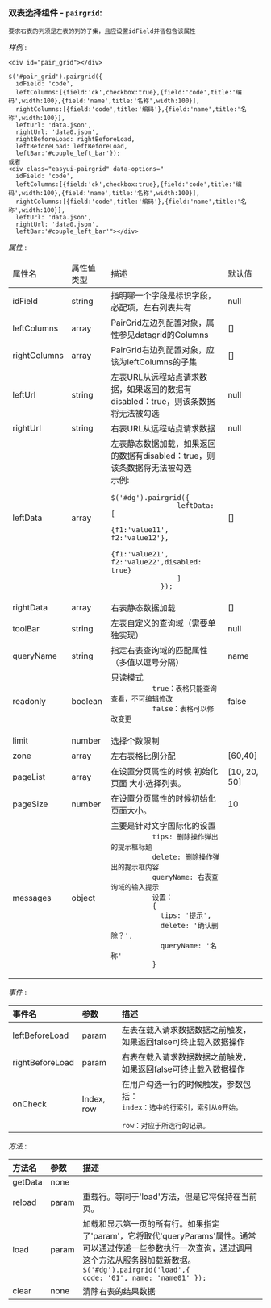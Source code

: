 
### 双表选择组件 - `pairgrid`:  

    要求右表的列须是左表的列的子集，且应设置idField并皆包含该属性

*样例* :  

    <div id="pair_grid"></div>

    $('#pair_grid').pairgrid({
      idField: 'code',
      leftColumns:[{field:'ck',checkbox:true},{field:'code',title:'编码',width:100},{field:'name',title:'名称',width:100}],
      rightColumns:[{field:'code',title:'编码'},{field:'name',title:'名称',width:100}],
      leftUrl: 'data.json',
      rightUrl: 'data0.json',
      rightBeforeLoad: rightBeforeLoad,
      leftBeforeLoad: leftBeforeLoad,
      leftBar:'#couple_left_bar'});
    或者
    <div class="easyui-pairgrid" data-options="
      idField: 'code',
      leftColumns:[{field:'ck',checkbox:true},{field:'code',title:'编码',width:100},{field:'name',title:'名称',width:100}],
      rightColumns:[{field:'code',title:'编码'},{field:'name',title:'名称',width:100}],
      leftUrl: 'data.json',
      rightUrl: 'data0.json',
      leftBar:'#couple_left_bar'"></div>

*属性* :  

<table>
  <thead>
    <tr>
      <td>属性名</td> <td>属性值类型</td> <td>描述</td> <td>默认值</td>
    </tr>
  </thead>
  <tbody>
    <tr>
      <td>idField</td>
      <td>string</td>
      <td>指明哪一个字段是标识字段，必配项，左右列表共有</td>
      <td>null</td>
    </tr>
    <tr>
      <td>leftColumns</td>
      <td>array</td>
      <td>PairGrid左边列配置对象，属性参见datagrid的Columns</td>
      <td>[]</td>
    </tr>
    <tr>
      <td>rightColumns</td>
      <td>array</td>
      <td>PairGrid右边列配置对象，应该为leftColumns的子集</td>
      <td>[]</td>
    </tr>
    <tr>
      <td>leftUrl</td>
      <td>string</td>
      <td>左表URL从远程站点请求数据，如果返回的数据有disabled：true，则该条数据将无法被勾选</td>
      <td>null</td>
    </tr>
    <tr>
      <td>rightUrl</td>
      <td>string</td>
      <td>右表URL从远程站点请求数据</td>
      <td>null</td>
    </tr>
    <tr>
      <td>leftData</td>
      <td>array</td>
      <td>
        左表静态数据加载，如果返回的数据有disabled：true，则该条数据将无法被勾选<br>
        示例:
        <code>
            $('#dg').pairgrid({
            	leftData: [
            		{f1:'value11', f2:'value12'},
            		{f1:'value21', f2:'value22',disabled: true}
            	]
            });
        </code>
      </td>
      <td>[]</td>
    </tr>
    <tr>
      <td>rightData</td>
      <td>array</td>
      <td>右表静态数据加载</td>
      <td>[]</td>
    </tr>
    <tr>
      <td>toolBar</td>
      <td>string</td>
      <td>左表自定义的查询域（需要单独实现）</td>
      <td>null</td>
    </tr>
    <tr>
      <td>queryName</td>
      <td>string</td>
      <td>指定右表查询域的匹配属性（多值以逗号分隔）</td>
      <td>name</td>
    </tr>
    <tr>
      <td>readonly</td>
      <td>boolean</td>
      <td>
        只读模式
        <code>
          true：表格只能查询查看，不可编辑修改
          false：表格可以修改变更
        </code>
      </td>
      <td>false</td>
    </tr>
    <tr>
      <td>limit</td>
      <td>number</td>
      <td>选择个数限制</td>
      <td></td>
    </tr>
    <tr>
      <td>zone</td>
      <td>array</td>
      <td>左右表格比例分配</td>
      <td>[60,40]</td>
    </tr>
    <tr>
      <td>pageList</td>
      <td>array</td>
      <td>在设置分页属性的时候 初始化页面 大小选择列表。</td>
      <td>[10, 20, 50]</td>
    </tr>
    <tr>
      <td>pageSize</td>
      <td>number</td>
      <td>在设置分页属性的时候初始化页面大小。</td>
      <td>10</td>
    </tr>
    <tr>
      <td>messages</td>
      <td>object</td>
      <td>
        主要是针对文字国际化的设置
        <code>
          tips: 删除操作弹出的提示框标题
          delete: 删除操作弹出的提示框内容
          queryName: 右表查询域的输入提示
          设置：
          {
            tips: '提示',
            delete: '确认删除？',
            queryName: '名称'
          }
        </code>
      </td>
      <td></td>
    </tr>
  </tbody>
</table>

*事件* :  

| 事件名  | 参数     | 描述     |
| :------------- | :------------- | :------------- |
| leftBeforeLoad | param       | 左表在载入请求数据数据之前触发，如果返回false可终止载入数据操作 |
| rightBeforeLoad | param | 右表在载入请求数据数据之前触发，如果返回false可终止载入数据操作 |
| onCheck | Index, row | 在用户勾选一行的时候触发，参数包括：<br><code>index：选中的行索引，索引从0开始。<br> row：对应于所选行的记录。</code>|

*方法* :  

| 方法名  | 参数     | 描述     |
| :------------- | :------------- | :------------- |
| getData       | none        |        |
| reload        | param       |	重载行。等同于'load'方法，但是它将保持在当前页。|
| load          |	param       |	加载和显示第一页的所有行。如果指定了'param'，它将取代'queryParams'属性。通常可以通过传递一些参数执行一次查询，通过调用这个方法从服务器加载新数据。<br><code>$('#dg').pairgrid('load',{ code: '01', name: 'name01' });</code>|
| clear         |	none        |	清除右表的结果数据|
